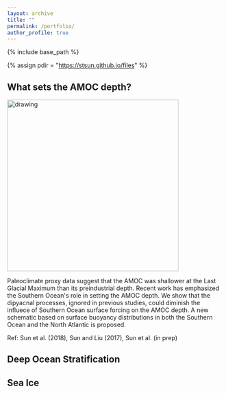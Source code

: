 ```yaml
---
layout: archive
title: ""
permalink: /portfolio/
author_profile: true
---
```


{% include base_path %}

{% assign pdir = "https://stsun.github.io/files" %}

## What sets the AMOC depth?
<img src="{{pdir}}/AMOC-Depth.png" alt="drawing" width="400"/>

Paleoclimate proxy data suggest that the AMOC was shallower at the Last Glacial Maximum than its preindustrial depth. Recent work has emphasized the Southern Ocean's role in setting the AMOC depth. We show that the dipyacnal processes, ignored in previous studies, could diminish the influece of Southern Ocean surface forcing on the AMOC depth. A new schematic based on surface buoyancy distributions in both the Southern Ocean and the North Atlantic is proposed.

Ref: Sun et al. (2018), Sun and Liu (2017), Sun et al. (in prep)

## Deep Ocean Stratification


## Sea Ice
